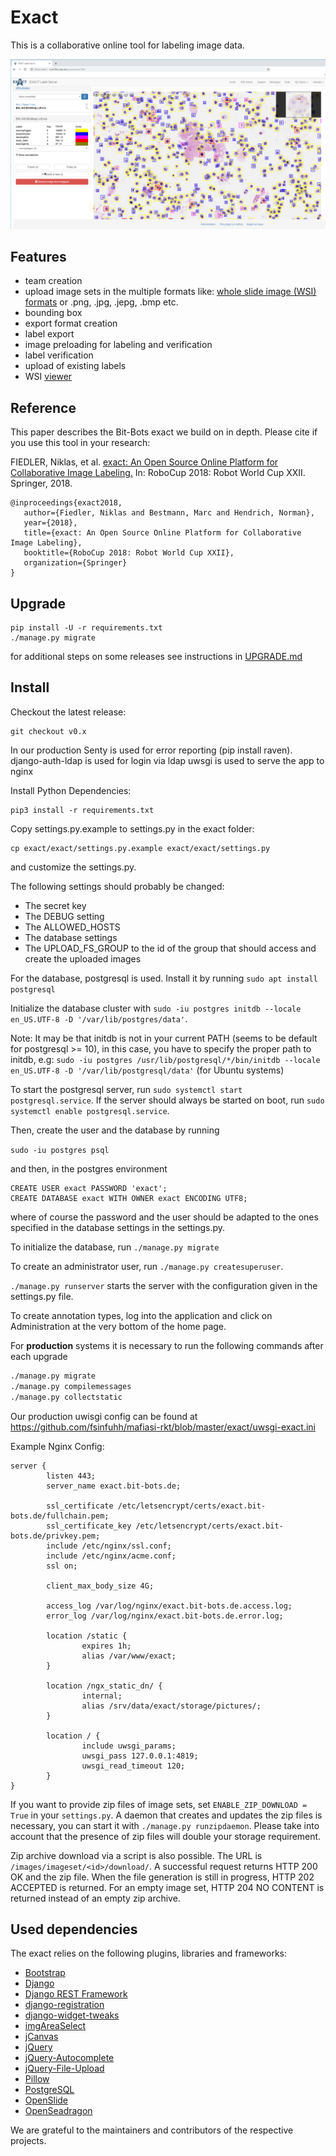 # Exact

This is a collaborative online tool for labeling image data.

![ScreenShot](./doc/ExactBeispiel.png "Example annotation of a complete WSI")


## Features

* team creation
* upload image sets in the multiple formats like: [whole slide image (WSI) formats](https://openslide.org/api/python/) or .png, .jpg, .jepg, .bmp etc. 
* bounding box
* export format creation
* label export
* image preloading for labeling and verification
* label verification
* upload of existing labels
* WSI [viewer](https://openseadragon.github.io/) 

## Reference

This paper describes the Bit-Bots exact we build on in depth. Please cite if you use this tool in your research:

FIEDLER, Niklas, et al. [exact: An Open Source Online Platform for Collaborative Image Labeling.](https://robocup.informatik.uni-hamburg.de/wp-content/uploads/2018/11/exact_paper.pdf) In: RoboCup 2018: Robot World Cup XXII. Springer, 2018.

```
@inproceedings{exact2018,
   author={Fiedler, Niklas and Bestmann, Marc and Hendrich, Norman},
   year={2018},
   title={exact: An Open Source Online Platform for Collaborative Image Labeling},
   booktitle={RoboCup 2018: Robot World Cup XXII},
   organization={Springer}
}
```
## Upgrade

```
pip install -U -r requirements.txt
./manage.py migrate
```

for additional steps on some releases see instructions
in [UPGRADE.md](https://github.com/bit-bots/exact/blob/master/UPGRADE.md)

## Install

Checkout the latest release:

```
git checkout v0.x
```

In our production Senty is used for error reporting (pip install raven).
django-auth-ldap is used for login via ldap
uwsgi is used to serve the app to nginx

Install Python Dependencies:

```
pip3 install -r requirements.txt
```

Copy settings.py.example to settings.py in the exact folder:

```
cp exact/exact/settings.py.example exact/exact/settings.py
```

and customize the settings.py.

The following settings should probably be changed:

+ The secret key
+ The DEBUG setting
+ The ALLOWED\_HOSTS
+ The database settings
+ The UPLOAD\_FS\_GROUP to the id of the group that should access and create the uploaded images

For the database, postgresql is used. Install it by running `sudo apt install postgresql`

Initialize the database cluster with `sudo -iu postgres initdb --locale en_US.UTF-8 -D '/var/lib/postgres/data'`.

Note: It may be that initdb is not in your current PATH (seems to be default for postgresql >= 10), in this case, you have to specify the proper path to initdb, e.g:
`sudo -iu postgres /usr/lib/postgresql/*/bin/initdb --locale en_US.UTF-8 -D '/var/lib/postgresql/data'` (for Ubuntu systems)

To start the postgresql server, run `sudo systemctl start postgresql.service`. If the server should always be started on boot, run `sudo systemctl enable postgresql.service`.

Then, create the user and the database by running

`sudo -iu postgres psql`

and then, in the postgres environment

```
CREATE USER exact PASSWORD 'exact';
CREATE DATABASE exact WITH OWNER exact ENCODING UTF8;
```

where of course the password and the user should be adapted to the ones specified in the database settings in the settings.py.

To initialize the database, run `./manage.py migrate`

To create an administrator user, run `./manage.py createsuperuser`.

`./manage.py runserver` starts the server with the configuration given in the settings.py file.

To create annotation types, log into the application and click on Administration at the very bottom of the home page.

For **production** systems it is necessary to run the following commands after each upgrade

```bash
./manage.py migrate
./manage.py compilemessages
./manage.py collectstatic
```

Our production uwisgi config can be found at https://github.com/fsinfuhh/mafiasi-rkt/blob/master/exact/uwsgi-exact.ini

Example Nginx Config:

```
server {
        listen 443;
        server_name exact.bit-bots.de;

        ssl_certificate /etc/letsencrypt/certs/exact.bit-bots.de/fullchain.pem;
        ssl_certificate_key /etc/letsencrypt/certs/exact.bit-bots.de/privkey.pem;
        include /etc/nginx/ssl.conf;
        include /etc/nginx/acme.conf;
        ssl on;

        client_max_body_size 4G;

        access_log /var/log/nginx/exact.bit-bots.de.access.log;
        error_log /var/log/nginx/exact.bit-bots.de.error.log;

        location /static {
                expires 1h;
                alias /var/www/exact;
        }

        location /ngx_static_dn/ {
                internal;
                alias /srv/data/exact/storage/pictures/;
        }

        location / {
                include uwsgi_params;
                uwsgi_pass 127.0.0.1:4819;
                uwsgi_read_timeout 120;
        }
}
```

If you want to provide zip files of image sets, set `ENABLE_ZIP_DOWNLOAD = True` in your `settings.py`.
A daemon that creates and updates the zip files is necessary, you can start it with `./manage.py runzipdaemon`.
Please take into account that the presence of zip files will double your storage requirement.

Zip archive download via a script is also possible. The URL is `/images/imageset/<id>/download/`. A successful request
returns HTTP 200 OK and the zip file. When the file generation is still in progress, HTTP 202 ACCEPTED is returned.
For an empty image set, HTTP 204 NO CONTENT is returned instead of an empty zip archive.

## Used dependencies

The exact relies on the following plugins, libraries and frameworks:

- [Bootstrap](https://getbootstrap.com/)
- [Django](https://www.djangoproject.com/)
- [Django REST Framework](http://www.django-rest-framework.org/)
- [django-registration](https://github.com/ubernostrum/django-registration)
- [django-widget-tweaks](https://github.com/jazzband/django-widget-tweaks)
- [imgAreaSelect](http://odyniec.net/projects/imgareaselect/)
- [jCanvas](https://projects.calebevans.me/jcanvas/)
- [jQuery](https://jquery.com/)
- [jQuery-Autocomplete](https://github.com/devbridge/jquery-Autocomplete)
- [jQuery-File-Upload](https://github.com/blueimp/jQuery-File-Upload)
- [Pillow](https://github.com/python-pillow/Pillow)
- [PostgreSQL](https://www.postgresql.org/)
- [OpenSlide](https://openslide.org/)
- [OpenSeadragon](https://openseadragon.github.io//)

We are grateful to the maintainers and contributors of the respective projects.
